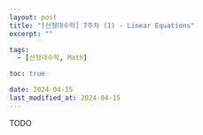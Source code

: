 ```yaml
---
layout: post
title: "[선형대수학] 7주차 (1) - Linear Equations"
excerpt: ""

tags:
  - [선형대수학, Math]

toc: true

date: 2024-04-15
last_modified_at: 2024-04-15
---
```

TODO